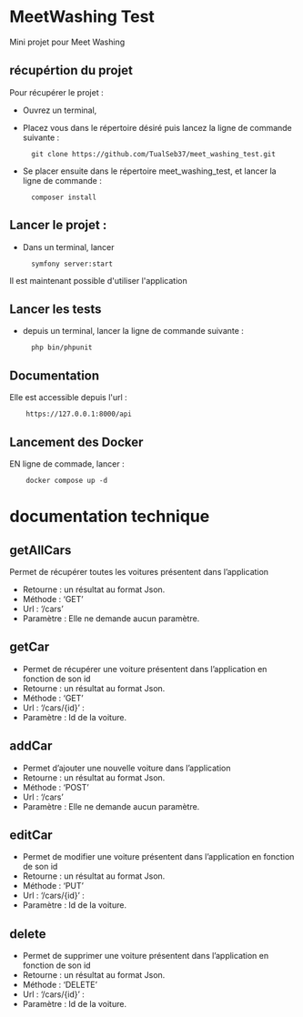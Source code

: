 # MeetWashing Test
Mini projet pour Meet Washing

## récupértion du projet
Pour récupérer le projet :
- Ouvrez un terminal,
- Placez vous dans le répertoire désiré puis lancez la ligne de commande suivante :

        git clone https://github.com/TualSeb37/meet_washing_test.git

- Se placer ensuite dans le répertoire meet_washing_test, et lancer la ligne de commande :

        composer install

## Lancer le projet :
- Dans un terminal, lancer

        symfony server:start

Il est maintenant possible d'utiliser l'application

## Lancer les tests
- depuis un terminal, lancer la ligne de commande  suivante :

        php bin/phpunit

## Documentation
Elle est accessible depuis l'url :

        https://127.0.0.1:8000/api

## Lancement des Docker
EN ligne de commade, lancer :

        docker compose up -d

# documentation technique

## getAllCars
Permet de récupérer toutes les voitures présentent dans l’application
  - Retourne :  un résultat au format Json.
  - Méthode : ‘GET’
  - Url : ‘/cars’
  - Paramètre : Elle ne demande aucun paramètre.

## getCar
  - Permet de récupérer une voiture présentent dans l’application en fonction de son id
  - Retourne : un résultat au format Json.
  - Méthode : ‘GET’
  - Url : ‘/cars/{id}’ :
  - Paramètre : Id de la voiture.

## addCar
  - Permet d’ajouter une nouvelle voiture dans l’application
  - Retourne :  un résultat au format Json.
  - Méthode : ‘POST’
  - Url : ‘/cars’
  - Paramètre : Elle ne demande aucun paramètre.

## editCar
  - Permet de modifier une voiture présentent dans l’application en fonction de son id
  - Retourne : un résultat au format Json.
  - Méthode : ‘PUT’
  - Url : ‘/cars/{id}’ :
  - Paramètre : Id de la voiture.

## delete
  - Permet de supprimer une voiture présentent dans l’application en fonction de son id
  - Retourne : un résultat au format Json.
  - Méthode : ‘DELETE’
  - Url : ‘/cars/{id}’ :
  - Paramètre : Id de la voiture.

